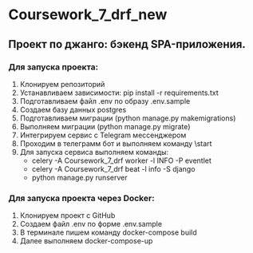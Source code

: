 # Coursework_7_drf_new
## Проект по джанго: бэкенд SPA-приложения.

### Для запуска проекта:
1. Клонируем репозиторий
2. Устанавливаем зависимости: pip install -r requirements.txt
3. Подготавливаем файл .env по образу .env.sample
4. Создаем базу данных postgres
5. Подготавливаем миграции (python manage.py makemigrations)
6. Выполняем миграции (python manage.py migrate)
7. Интегрируем сервис с Telegram мессенджером
8. Проходим в телеграмм бот и выполняем команду \start
9. Для запуска сервиса выполняем команды:
   + celery -A Coursework_7_drf worker -l INFO -P eventlet
   + celery -A Coursework_7_drf beat -l info -S django
   + python manage.py runserver

### Для запуска проекта через Docker:
1. Клонируем проект с GitHub
2. Создаем файл .env по форме .env.sample
3. В терминале пишем команду docker-compose build
4. Далее выполняем docker-compose-up 

